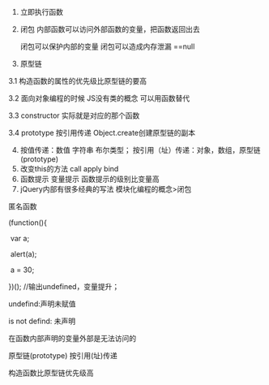 1. 立即执行函数

2. 闭包 内部函数可以访问外部函数的变量，把函数返回出去

   闭包可以保护内部的变量 闭包可以造成内存泄漏 ==null

3. 原型链

  3.1 构造函数的属性的优先级比原型链的要高

  3.2 面向对象编程的时候 JS没有类的概念 可以用函数替代

  3.3 constructor 实际就是对应的那个函数

  3.4 prototype 按引用传递 Object.create创建原型链的副本

4. 按值传递：数值 字符串 布尔类型； 按引用（址）传递：对象，数组，原型链(prototype)
5. 改变this的方法 call apply bind
6. 函数提示 变量提示 函数提示的级别比变量高
7. jQuery内部有很多经典的写法 模块化编程的概念>闭包

匿名函数

(function(){

​	var a;

​	alert(a);

​	a = 30;

})(); //输出undefined，变量提升；

undefind:声明未赋值

is not defind: 未声明

在函数内部声明的变量外部是无法访问的

原型链(prototype) 按引用(址)传递

构造函数比原型链优先级高
